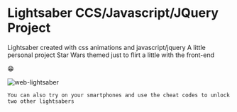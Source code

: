 # Lightsaber CCS/Javascript/JQuery Project
Lightsaber created with css animations and javascript/jquery
A little personal project Star Wars themed just to flirt a little with the front-end 

:grin:

![web-lightsaber](https://i.imgur.com/D70klxQ.png)

``You can also try on your smartphones and use the cheat codes to unlock two other lightsabers``
